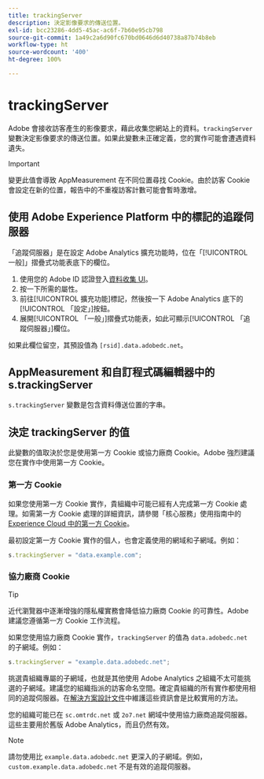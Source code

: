 ```yaml
---
title: trackingServer
description: 決定影像要求的傳送位置。
exl-id: bcc23286-4dd5-45ac-ac6f-7b60e95cb798
source-git-commit: 1a49c2a6d90fc670bd0646d6d40738a87b74b8eb
workflow-type: ht
source-wordcount: '400'
ht-degree: 100%

---
```


# trackingServer

Adobe 會接收訪客產生的影像要求，藉此收集您網站上的資料。`trackingServer` 變數決定影像要求的傳送位置。如果此變數未正確定義，您的實作可能會遭遇資料遺失。

>[!IMPORTANT]
>
>變更此值會導致 AppMeasurement 在不同位置尋找 Cookie。由於訪客 Cookie 會設定在新的位置，報告中的不重複訪客計數可能會暫時激增。

## 使用 Adobe Experience Platform 中的標記的追蹤伺服器

「追蹤伺服器」是在設定 Adobe Analytics 擴充功能時，位在「[!UICONTROL 一般]」摺疊式功能表底下的欄位。

1. 使用您的 Adobe ID 認證登入[資料收集 UI](https://experience.adobe.com/data-collection)。
2. 按一下所需的屬性。
3. 前往[!UICONTROL 擴充功能]標記，然後按一下 Adobe Analytics 底下的[!UICONTROL 「設定」]按鈕。
4. 展開[!UICONTROL 「一般」]摺疊式功能表，如此可顯示[!UICONTROL 「追蹤伺服器」]欄位。

如果此欄位留空，其預設值為 `[rsid].data.adobedc.net`。

## AppMeasurement 和自訂程式碼編輯器中的 s.trackingServer

`s.trackingServer` 變數是包含資料傳送位置的字串。

## 決定 trackingServer 的值

此變數的值取決於您是使用第一方 Cookie 或協力廠商 Cookie。Adobe 強烈建議您在實作中使用第一方 Cookie。

### 第一方 Cookie

如果您使用第一方 Cookie 實作，貴組織中可能已經有人完成第一方 Cookie 處理。如需第一方 Cookie 處理的詳細資訊，請參閱「核心服務」使用指南中的 [Experience Cloud 中的第一方 Cookie](https://experienceleague.adobe.com/docs/core-services/interface/ec-cookies/cookies-first-party.html)。

最初設定第一方 Cookie 實作的個人，也會定義使用的網域和子網域。例如：

```js
s.trackingServer = "data.example.com";
```

### 協力廠商 Cookie

>[!TIP]
>
>近代瀏覽器中逐漸增強的隱私權實務會降低協力廠商 Cookie 的可靠性。Adobe 建議您遵循第一方 Cookie 工作流程。

如果您使用協力廠商 Cookie 實作，`trackingServer` 的值為 `data.adobedc.net` 的子網域。例如：

```js
s.trackingServer = "example.data.adobedc.net";
```

挑選貴組織專屬的子網域，也就是其他使用 Adobe Analytics 之組織不太可能挑選的子網域。建議您的組織指派的訪客命名空間。確定貴組織的所有實作都使用相同的追蹤伺服器。在[解決方案設計文件](../../prepare/solution-design.md)中維護這些資訊會是比較實用的方法。

您的組織可能已在 `sc.omtrdc.net` 或 `2o7.net` 網域中使用協力廠商追蹤伺服器。這些主要用於舊版 Adobe Analytics，而且仍然有效。

>[!NOTE]
>
>請勿使用比 `example.data.adobedc.net` 更深入的子網域。例如，`custom.example.data.adobedc.net` 不是有效的追蹤伺服器。
